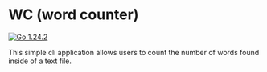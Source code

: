 # WC (word counter)

<a href="https://tip.golang.org/doc/go1.24"><img alt="Go 1.24.2" src="https://img.shields.io/badge/go-1.24.2-blue?logo=go&color=007d9c"></a>

This simple cli application allows users to count the number of words found inside of a text file.